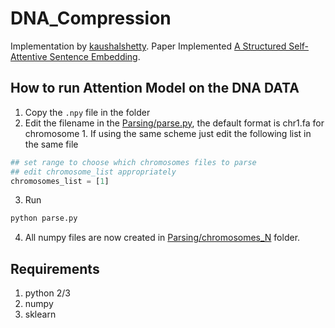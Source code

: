 # DNA_Compression

Implementation by [kaushalshetty](https://github.com/kaushalshetty/Structured-Self-Attention).
Paper Implemented [A Structured Self-Attentive Sentence Embedding](https://arxiv.org/abs/1703.03130).

## How to run Attention Model on the DNA DATA
1. Copy the `.npy` file in the folder
2. Edit the filename in the [Parsing/parse.py](Parsing/parse.py), the default format is chr1.fa for chromosome 1. If using the same scheme just edit the following list in the same file
```python
## set range to choose which chromosomes files to parse
## edit chromosome_list appropriately
chromosomes_list = [1]
```
3. Run 
```python 
python parse.py
```
4. All numpy files are now created in [Parsing/chromosomes_N](Parsing/chromosomes_N) folder.


## Requirements
1. python 2/3
2. numpy
3. sklearn
